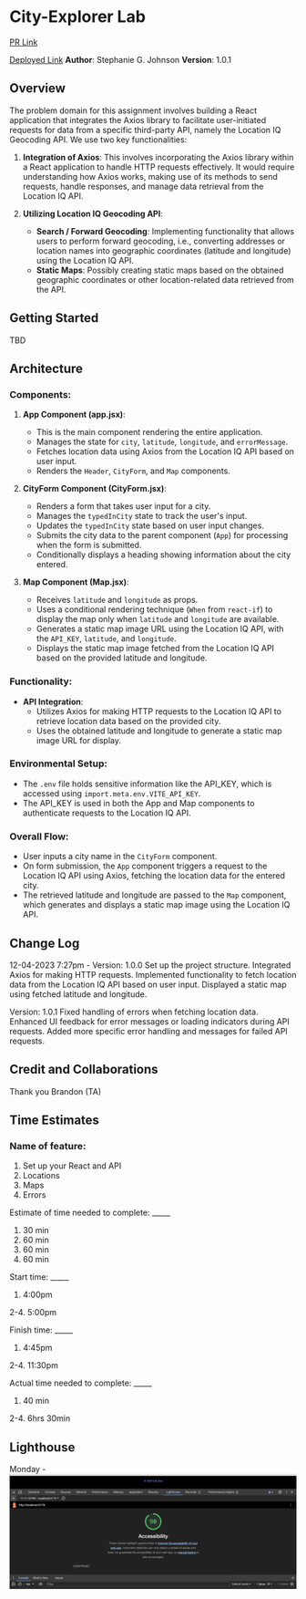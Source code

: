 # City-Explorer Lab

[PR Link](https://github.com/StepheeGee/city-explorer/pull/2)

[Deployed Link]()
**Author**: Stephanie G. Johnson
**Version**: 1.0.1

## Overview

The problem domain for this assignment involves building a React application that integrates the Axios library to facilitate user-initiated requests for data from a specific third-party API, namely the Location IQ Geocoding API. We use two key functionalities:

1. **Integration of Axios**: This involves incorporating the Axios library within a React application to handle HTTP requests effectively. It would require understanding how Axios works, making use of its methods to send requests, handle responses, and manage data retrieval from the Location IQ API.

2. **Utilizing Location IQ Geocoding API**:
   - **Search / Forward Geocoding**: Implementing functionality that allows users to perform forward geocoding, i.e., converting addresses or location names into geographic coordinates (latitude and longitude) using the Location IQ API.
   - **Static Maps**: Possibly creating static maps based on the obtained geographic coordinates or other location-related data retrieved from the API.



## Getting Started

TBD

## Architecture

### Components:

1. **App Component (app.jsx)**:
   - This is the main component rendering the entire application.
   - Manages the state for `city`, `latitude`, `longitude`, and `errorMessage`.
   - Fetches location data using Axios from the Location IQ API based on user input.
   - Renders the `Header`, `CityForm`, and `Map` components.
  
2. **CityForm Component (CityForm.jsx)**:
   - Renders a form that takes user input for a city.
   - Manages the `typedInCity` state to track the user's input.
   - Updates the `typedInCity` state based on user input changes.
   - Submits the city data to the parent component (`App`) for processing when the form is submitted.
   - Conditionally displays a heading showing information about the city entered.

3. **Map Component (Map.jsx)**:
   - Receives `latitude` and `longitude` as props.
   - Uses a conditional rendering technique (`When` from `react-if`) to display the map only when `latitude` and `longitude` are available.
   - Generates a static map image URL using the Location IQ API, with the `API_KEY`, `latitude`, and `longitude`.
   - Displays the static map image fetched from the Location IQ API based on the provided latitude and longitude.

### Functionality:

- **API Integration**:
  - Utilizes Axios for making HTTP requests to the Location IQ API to retrieve location data based on the provided city.
  - Uses the obtained latitude and longitude to generate a static map image URL for display.

### Environmental Setup:

- The `.env` file holds sensitive information like the API_KEY, which is accessed using `import.meta.env.VITE_API_KEY`.
- The API_KEY is used in both the App and Map components to authenticate requests to the Location IQ API.

### Overall Flow:

- User inputs a city name in the `CityForm` component.
- On form submission, the `App` component triggers a request to the Location IQ API using Axios, fetching the location data for the entered city.
- The retrieved latitude and longitude are passed to the `Map` component, which generates and displays a static map image using the Location IQ API.


## Change Log
<!-- Use this area to document the iterative changes made to your application as each feature is successfully implemented. Use time stamps. Here's an example:

01-01-2001 4:59pm - Application now has a fully-functional express server, with a GET route for the location resource. -->

12-04-2023 7:27pm - 
Version: 1.0.0
Set up the project structure.
Integrated Axios for making HTTP requests.
Implemented functionality to fetch location data from the Location IQ API based on user input.
Displayed a static map using fetched latitude and longitude.

Version: 1.0.1
Fixed handling of errors when fetching location data.
Enhanced UI feedback for error messages or loading indicators during API requests.
Added more specific error handling and messages for failed API requests.

## Credit and Collaborations

Thank you Brandon (TA)

## Time Estimates

### Name of feature: 

1. Set up your React and API
2. Locations
3. Maps
4. Errors

Estimate of time needed to complete: _____
1. 30 min
2. 60 min
3. 60 min
4. 60 min

Start time: _____
1. 4:00pm

2-4. 5:00pm

Finish time: _____
1. 4:45pm

2-4. 11:30pm

Actual time needed to complete: _____
1. 40 min

2-4. 6hrs 30min

## Lighthouse
 
Monday - 
![Lighthouse](lighthouse1.png)